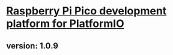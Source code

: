 # [Raspberry Pi Pico development platform for PlatformIO](https://github.com/Wiz-IO/wizio-pico)

## version: 1.0.9
